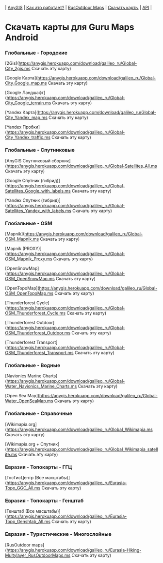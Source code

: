 | [AnyGIS][01] | [Как это работает?][02] | [RusOutdoor Maps][03] | [Скачать карты][04] | [API][05] |


[01]: https://nnngrach.github.io/AnyGIS_maps/index
[02]: https://nnngrach.github.io/AnyGIS_maps/Web/Html/Description_ru
[03]: https://nnngrach.github.io/AnyGIS_maps/Web/Html/RusOutdoor_ru
[04]: https://nnngrach.github.io/AnyGIS_maps/Web/Html/DownloadPage_ru
[05]: https://nnngrach.github.io/AnyGIS_maps/Web/Html/Api_ru
# Скачать карты для Guru Maps Android


### Глобальные - Городские
[2Gis](https://anygis.herokuapp.com/download/galileo_ru/Global-City_2gis.ms Скачать эту карту)

[Google Карта](https://anygis.herokuapp.com/download/galileo_ru/Global-City_Google_map.ms Скачать эту карту)

[Google Ландшафт](https://anygis.herokuapp.com/download/galileo_ru/Global-City_Google_terrain.ms Скачать эту карту)

[Yandex Карта](https://anygis.herokuapp.com/download/galileo_ru/Global-City_Yandex_map.ms Скачать эту карту)

[Yandex Пробки](https://anygis.herokuapp.com/download/galileo_ru/Global-City_Yandex_traffic.ms Скачать эту карту)



### Глобальные - Спутниковые
[AnyGIS Спутниковый сборник](https://anygis.herokuapp.com/download/galileo_ru/Global-Satellites_All.ms Скачать эту карту)

[Google Спутник (гибрид)](https://anygis.herokuapp.com/download/galileo_ru/Global-Satellites_Google_with_labels.ms Скачать эту карту)

[Yandex Спутник (гибрид)](https://anygis.herokuapp.com/download/galileo_ru/Global-Satellites_Yandex_with_labels.ms Скачать эту карту)



### Глобальные - OSM
[Mapnik](https://anygis.herokuapp.com/download/galileo_ru/Global-OSM_Mapnik.ms Скачать эту карту)

[Mapnik (PROXY)](https://anygis.herokuapp.com/download/galileo_ru/Global-OSM_Mapnik_Proxy.ms Скачать эту карту)

[OpenSnowMap](https://anygis.herokuapp.com/download/galileo_ru/Global-OSM_OpenSnowMap.ms Скачать эту карту)

[OpenTopoMap](https://anygis.herokuapp.com/download/galileo_ru/Global-OSM_OpenTopoMap.ms Скачать эту карту)

[Thunderforest Cycle](https://anygis.herokuapp.com/download/galileo_ru/Global-OSM_Thunderforest_Cycle.ms Скачать эту карту)

[Thunderforest Outdoor](https://anygis.herokuapp.com/download/galileo_ru/Global-OSM_Thunderforest_Outdoor.ms Скачать эту карту)

[Thunderforest Transport](https://anygis.herokuapp.com/download/galileo_ru/Global-OSM_Thunderforest_Transport.ms Скачать эту карту)



### Глобальные - Водные
[Navionics Marine Charts](https://anygis.herokuapp.com/download/galileo_ru/Global-Water_Navionics_Marine_Charts.ms Скачать эту карту)

[Open Sea Map](https://anygis.herokuapp.com/download/galileo_ru/Global-Water_OpenSeaMap.ms Скачать эту карту)



### Глобальные - Справочные
[Wikimapia.org](https://anygis.herokuapp.com/download/galileo_ru/Global_Wikimapia.ms Скачать эту карту)

[Wikimapia.org + Спутник](https://anygis.herokuapp.com/download/galileo_ru/Global_Wikimapia_satellite.ms Скачать эту карту)



### Евразия - Топокарты - ГГЦ
[ГосГисЦентр (Все масштабы)](https://anygis.herokuapp.com/download/galileo_ru/Eurasia-Topo_GGC_All.ms Скачать эту карту)



### Евразия - Топокарты - Генштаб
[Генштаб (Все масштабы)](https://anygis.herokuapp.com/download/galileo_ru/Eurasia-Topo_Genshtab_All.ms Скачать эту карту)



### Евразия - Туристические - Многослойные
[RusOutdoor maps](https://anygis.herokuapp.com/download/galileo_ru/Eurasia-Hiking-Multylayer_RusOutdoorMaps.ms Скачать эту карту)

